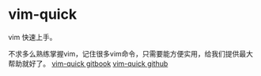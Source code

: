 # vim-quick

vim 快速上手。

不求多么熟练掌握vim，记住很多vim命令，只需要能方便实用，给我们提供最大帮助就好了。
[vim-quick gitbook](https://qianggetaba.gitbook.io/vim-quick/)
[vim-quick github](https://github.com/qianggetaba/vim-quick)


